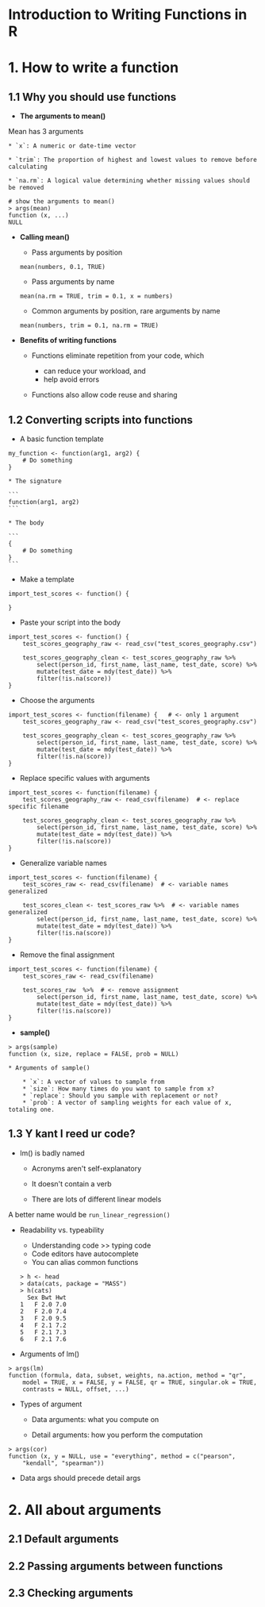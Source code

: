 Introduction to Writing Functions in R
======================================

# 1. How to write a function

## 1.1 Why you should use functions

* **The arguments to mean()**

Mean has 3 arguments

	* `x`: A numeric or date-time vector
	
	* `trim`: The proportion of highest and lowest values to remove before calculating
	
	* `na.rm`: A logical value determining whether missing values should be removed
	
```
# show the arguments to mean()
> args(mean)
function (x, ...) 
NULL
```
	
* **Calling mean()**

	* Pass arguments by position

	`mean(numbers, 0.1, TRUE)`
	
	* Pass arguments by name

	`mean(na.rm = TRUE, trim = 0.1, x = numbers)`
	
	* Common arguments by position, rare arguments by name

	`mean(numbers, trim = 0.1, na.rm = TRUE)`
	
* **Benefits of writing functions**

	* Functions eliminate repetition from your code, which

		* can reduce your workload, and
		* help avoid errors

	* Functions also allow code reuse and sharing

## 1.2 Converting scripts into functions

* A basic function template

```
my_function <- function(arg1, arg2) {
	# Do something
}
```

	* The signature
	
	```
	function(arg1, arg2)
	```
	
	* The body
	
	```			
	{
		# Do something
	}
	```

* Make a template

```
import_test_scores <- function() {

}
```

* Paste your script into the body

```
import_test_scores <- function() {
	test_scores_geography_raw <- read_csv("test_scores_geography.csv")
	
	test_scores_geography_clean <- test_scores_geography_raw %>%
		select(person_id, first_name, last_name, test_date, score) %>%
		mutate(test_date = mdy(test_date)) %>%
		filter(!is.na(score))
}
```

* Choose the arguments

```
import_test_scores <- function(filename) {   # <- only 1 argument
	test_scores_geography_raw <- read_csv("test_scores_geography.csv")
	
	test_scores_geography_clean <- test_scores_geography_raw %>%
		select(person_id, first_name, last_name, test_date, score) %>%
		mutate(test_date = mdy(test_date)) %>%
		filter(!is.na(score))
}
```

* Replace specific values with arguments

```
import_test_scores <- function(filename) {  
	test_scores_geography_raw <- read_csv(filename)  # <- replace specific filename
	
	test_scores_geography_clean <- test_scores_geography_raw %>%
		select(person_id, first_name, last_name, test_date, score) %>%
		mutate(test_date = mdy(test_date)) %>%
		filter(!is.na(score))
}
```

* Generalize variable names

```
import_test_scores <- function(filename) {  
	test_scores_raw <- read_csv(filename)  # <- variable names generalized
	
	test_scores_clean <- test_scores_raw %>%  # <- variable names generalized
		select(person_id, first_name, last_name, test_date, score) %>%
		mutate(test_date = mdy(test_date)) %>%
		filter(!is.na(score))
}
```

* Remove the final assignment

```
import_test_scores <- function(filename) {  
	test_scores_raw <- read_csv(filename)
	
	test_scores_raw  %>%  # <- remove assignment
		select(person_id, first_name, last_name, test_date, score) %>%
		mutate(test_date = mdy(test_date)) %>%
		filter(!is.na(score))
}
```

* **sample()**

```
> args(sample)
function (x, size, replace = FALSE, prob = NULL) 
```

	* Arguments of sample()
	
		* `x`: A vector of values to sample from
		* `size`: How many times do you want to sample from x?
		* `replace`: Should you sample with replacement or not?
		* `prob`: A vector of sampling weights for each value of x, totaling one.
		

## 1.3 Y kant I reed ur code?

* lm() is badly named

	* Acronyms aren't self-explanatory

	* It doesn't contain a verb

	* There are lots of different linear models

A better name would be `run_linear_regression()`

* Readability vs. typeability

	* Understanding code >> typing code
	* Code editors have autocomplete
	* You can alias common functions

	```
	> h <- head
	> data(cats, package = "MASS")
	> h(cats)
	  Sex Bwt Hwt
	1   F 2.0 7.0
	2   F 2.0 7.4
	3   F 2.0 9.5
	4   F 2.1 7.2
	5   F 2.1 7.3
	6   F 2.1 7.6
	```

* Arguments of lm()

```
> args(lm)
function (formula, data, subset, weights, na.action, method = "qr", 
    model = TRUE, x = FALSE, y = FALSE, qr = TRUE, singular.ok = TRUE, 
    contrasts = NULL, offset, ...) 
```

* Types of argument

	* Data arguments: what you compute on

	* Detail arguments: how you perform the computation

```
> args(cor)
function (x, y = NULL, use = "everything", method = c("pearson", 
    "kendall", "spearman")) 
```

* Data args should precede detail args

# 2. All about arguments

## 2.1 Default arguments




## 2.2 Passing arguments between functions



## 2.3 Checking arguments












